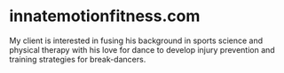 # innatemotionfitness.com

My client is interested in fusing his background in sports science and physical therapy with his love for dance to develop injury prevention and training strategies for break-dancers.
